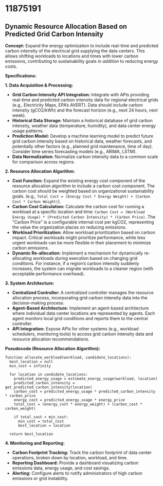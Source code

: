 # 11875191

## Dynamic Resource Allocation Based on Predicted Grid Carbon Intensity

**Concept:** Expand the energy optimization to include real-time and predicted carbon intensity of the electrical grid supplying the data centers. This allows shifting workloads to locations and times with lower carbon emissions, contributing to sustainability goals *in addition* to reducing energy costs.

**Specifications:**

**1. Data Acquisition & Processing:**

*   **Grid Carbon Intensity API Integration:** Integrate with APIs providing real-time and predicted carbon intensity data for regional electrical grids (e.g., Electricity Maps, EPA’s AVERT).  Data should include carbon intensity (gCO2/kWh) and the forecast horizon (e.g., next 24 hours, next week).
*   **Historical Data Storage:** Maintain a historical database of grid carbon intensity, weather data (temperature, humidity), and data center energy usage patterns.
*   **Prediction Model:** Develop a machine learning model to predict future grid carbon intensity based on historical data, weather forecasts, and potentially other factors (e.g., planned grid maintenance, time of day).  Consider time series forecasting models (e.g., ARIMA, LSTM).
*   **Data Normalization:** Normalize carbon intensity data to a common scale for comparison across regions.

**2. Resource Allocation Algorithm:**

*   **Cost Function:** Expand the existing energy cost component of the resource allocation algorithm to include a carbon cost component.  The carbon cost should be weighted based on organizational sustainability goals.  (e.g., `Total Cost = (Energy Cost * Energy Weight) + (Carbon Cost * Carbon Weight)`).
*   **Carbon Cost Calculation:** Calculate the carbon cost for running a workload at a specific location and time:  `Carbon Cost = (Workload Energy Usage) * (Predicted Carbon Intensity) * (Carbon Price)`. The "Carbon Price" is a configurable internal cost per kgCO2, representing the value the organization places on reducing emissions.
*   **Workload Prioritization:** Allow workload prioritization based on carbon impact.  Critical workloads might prioritize performance, while less urgent workloads can be more flexible in their placement to minimize carbon emissions.
*   **Dynamic Re-allocation:** Implement a mechanism for dynamically re-allocating workloads *during* execution based on changing grid conditions. For instance, if a region’s carbon intensity suddenly increases, the system can migrate workloads to a cleaner region (with acceptable performance overhead).

**3. System Architecture:**

*   **Centralized Controller:** A centralized controller manages the resource allocation process, incorporating grid carbon intensity data into the decision-making process.
*   **Agent-Based Architecture:** Implement an agent-based architecture where individual data center locations are represented by agents. Each agent monitors local grid conditions and reports them to the central controller.
*   **API Integration:**  Expose APIs for other systems (e.g., workload schedulers, monitoring tools) to access grid carbon intensity data and resource allocation recommendations.

**Pseudocode (Resource Allocation Algorithm):**

```
function allocate_workload(workload, candidate_locations):
  best_location = null
  min_cost = infinity

  for location in candidate_locations:
    predicted_energy_usage = estimate_energy_usage(workload, location)
    predicted_carbon_intensity = get_predicted_carbon_intensity(location)
    carbon_cost = predicted_energy_usage * predicted_carbon_intensity * carbon_price
    energy_cost = predicted_energy_usage * energy_price
    total_cost = (energy_cost * energy_weight) + (carbon_cost * carbon_weight)

    if total_cost < min_cost:
      min_cost = total_cost
      best_location = location

  return best_location
```

**4. Monitoring and Reporting:**

*   **Carbon Footprint Tracking:** Track the carbon footprint of data center operations, broken down by location, workload, and time.
*   **Reporting Dashboard:** Provide a dashboard visualizing carbon emissions data, energy usage, and cost savings.
*   **Alerting:** Configure alerts to notify administrators of high carbon emissions or grid instability.